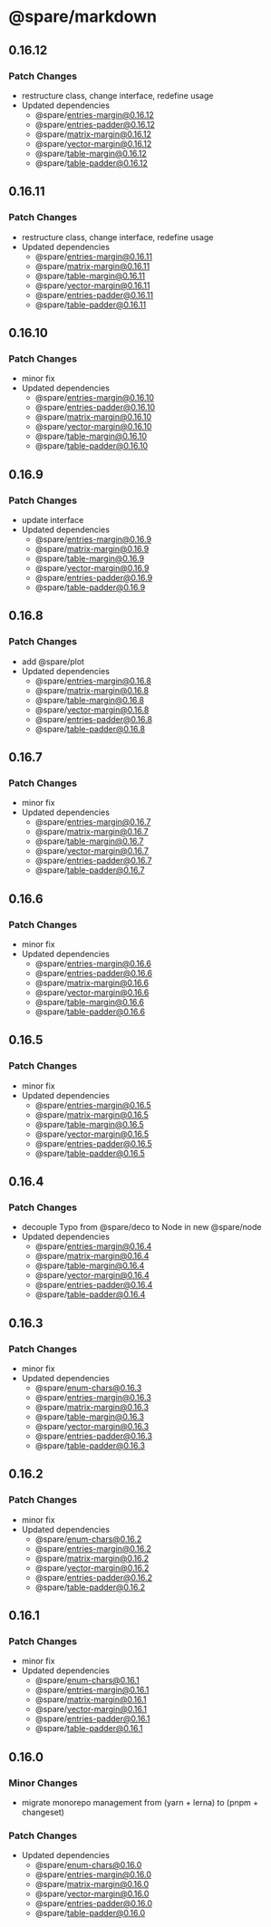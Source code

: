 # @spare/markdown

## 0.16.12

### Patch Changes

- restructure class, change interface, redefine usage
- Updated dependencies
  - @spare/entries-margin@0.16.12
  - @spare/entries-padder@0.16.12
  - @spare/matrix-margin@0.16.12
  - @spare/vector-margin@0.16.12
  - @spare/table-margin@0.16.12
  - @spare/table-padder@0.16.12

## 0.16.11

### Patch Changes

- restructure class, change interface, redefine usage
- Updated dependencies
  - @spare/entries-margin@0.16.11
  - @spare/matrix-margin@0.16.11
  - @spare/table-margin@0.16.11
  - @spare/vector-margin@0.16.11
  - @spare/entries-padder@0.16.11
  - @spare/table-padder@0.16.11

## 0.16.10

### Patch Changes

- minor fix
- Updated dependencies
  - @spare/entries-margin@0.16.10
  - @spare/entries-padder@0.16.10
  - @spare/matrix-margin@0.16.10
  - @spare/vector-margin@0.16.10
  - @spare/table-margin@0.16.10
  - @spare/table-padder@0.16.10

## 0.16.9

### Patch Changes

- update interface
- Updated dependencies
  - @spare/entries-margin@0.16.9
  - @spare/matrix-margin@0.16.9
  - @spare/table-margin@0.16.9
  - @spare/vector-margin@0.16.9
  - @spare/entries-padder@0.16.9
  - @spare/table-padder@0.16.9

## 0.16.8

### Patch Changes

- add @spare/plot
- Updated dependencies
  - @spare/entries-margin@0.16.8
  - @spare/matrix-margin@0.16.8
  - @spare/table-margin@0.16.8
  - @spare/vector-margin@0.16.8
  - @spare/entries-padder@0.16.8
  - @spare/table-padder@0.16.8

## 0.16.7

### Patch Changes

- minor fix
- Updated dependencies
  - @spare/entries-margin@0.16.7
  - @spare/matrix-margin@0.16.7
  - @spare/table-margin@0.16.7
  - @spare/vector-margin@0.16.7
  - @spare/entries-padder@0.16.7
  - @spare/table-padder@0.16.7

## 0.16.6

### Patch Changes

- minor fix
- Updated dependencies
  - @spare/entries-margin@0.16.6
  - @spare/entries-padder@0.16.6
  - @spare/matrix-margin@0.16.6
  - @spare/vector-margin@0.16.6
  - @spare/table-margin@0.16.6
  - @spare/table-padder@0.16.6

## 0.16.5

### Patch Changes

- minor fix
- Updated dependencies
  - @spare/entries-margin@0.16.5
  - @spare/matrix-margin@0.16.5
  - @spare/table-margin@0.16.5
  - @spare/vector-margin@0.16.5
  - @spare/entries-padder@0.16.5
  - @spare/table-padder@0.16.5

## 0.16.4

### Patch Changes

- decouple Typo from @spare/deco to Node in new @spare/node
- Updated dependencies
  - @spare/entries-margin@0.16.4
  - @spare/matrix-margin@0.16.4
  - @spare/table-margin@0.16.4
  - @spare/vector-margin@0.16.4
  - @spare/entries-padder@0.16.4
  - @spare/table-padder@0.16.4

## 0.16.3

### Patch Changes

- minor fix
- Updated dependencies
  - @spare/enum-chars@0.16.3
  - @spare/entries-margin@0.16.3
  - @spare/matrix-margin@0.16.3
  - @spare/table-margin@0.16.3
  - @spare/vector-margin@0.16.3
  - @spare/entries-padder@0.16.3
  - @spare/table-padder@0.16.3

## 0.16.2

### Patch Changes

- minor fix
- Updated dependencies
  - @spare/enum-chars@0.16.2
  - @spare/entries-margin@0.16.2
  - @spare/matrix-margin@0.16.2
  - @spare/vector-margin@0.16.2
  - @spare/entries-padder@0.16.2
  - @spare/table-padder@0.16.2

## 0.16.1

### Patch Changes

- minor fix
- Updated dependencies
  - @spare/enum-chars@0.16.1
  - @spare/entries-margin@0.16.1
  - @spare/matrix-margin@0.16.1
  - @spare/vector-margin@0.16.1
  - @spare/entries-padder@0.16.1
  - @spare/table-padder@0.16.1

## 0.16.0

### Minor Changes

- migrate monorepo management from (yarn + lerna) to (pnpm + changeset)

### Patch Changes

- Updated dependencies
  - @spare/enum-chars@0.16.0
  - @spare/entries-margin@0.16.0
  - @spare/matrix-margin@0.16.0
  - @spare/vector-margin@0.16.0
  - @spare/entries-padder@0.16.0
  - @spare/table-padder@0.16.0
